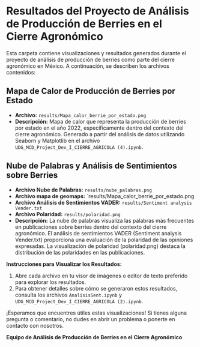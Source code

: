 # Resultados del Proyecto de Análisis de Producción de Berries en el Cierre Agronómico

Esta carpeta contiene visualizaciones y resultados generados durante el proyecto de análisis de producción de berries como parte del cierre agronómico en México. A continuación, se describen los archivos contenidos:

## Mapa de Calor de Producción de Berries por Estado

- **Archivo:** `results/Mapa_calor_berrie_por_estado.png`
- **Descripción:** Mapa de calor que representa la producción de berries por estado en el año 2022, específicamente dentro del contexto del cierre agronómico. Generado a partir del análisis de datos utilizando Seaborn y Matplotlib en el archivo `UDG_MCD_Project_Dev_I_CIERRE_AGRICOLA (4).ipynb`.

## Nube de Palabras y Análisis de Sentimientos sobre Berries

- **Archivo Nube de Palabras:** `results/nube_palabras.png`
- **Archivo mapa de geomaps:** ´results/Mapa_calor_berrie_por_estado.png
- **Archivo Análisis de Sentimientos VADER:** `results/Sentiment analysis Vender.txt`
- **Archivo Polaridad:** `results/polaridad.png`
- **Descripción:** La nube de palabras visualiza las palabras más frecuentes en publicaciones sobre berries dentro del contexto del cierre agronómico. El análisis de sentimientos VADER (Sentiment analysis Vender.txt) proporciona una evaluación de la polaridad de las opiniones expresadas. La visualización de polaridad (polaridad.png) destaca la distribución de las polaridades en las publicaciones.

**Instrucciones para Visualizar los Resultados:**
1. Abre cada archivo en tu visor de imágenes o editor de texto preferido para explorar los resultados.
2. Para obtener detalles sobre cómo se generaron estos resultados, consulta los archivos `AnalisisSent.ipynb` y `UDG_MCD_Project_Dev_I_CIERRE_AGRICOLA (2).ipynb`.

¡Esperamos que encuentres útiles estas visualizaciones! Si tienes alguna pregunta o comentario, no dudes en abrir un problema o ponerte en contacto con nosotros.

**Equipo de Análisis de Producción de Berries en el Cierre Agronómico**

